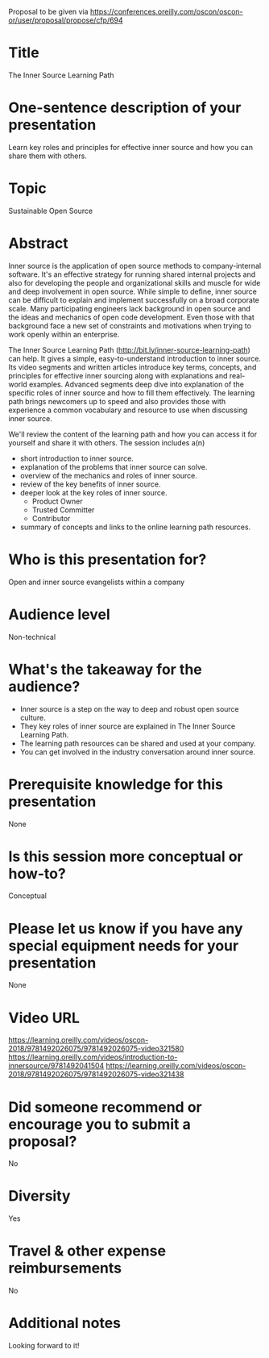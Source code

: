 Proposal to be given via https://conferences.oreilly.com/oscon/oscon-or/user/proposal/propose/cfp/694

# Title

The Inner Source Learning Path

# One-sentence description of your presentation

Learn key roles and principles for effective inner source and how you can share them with others.

# Topic

Sustainable Open Source

# Abstract

Inner source is the application of open source methods to company-internal software.
It's an effective strategy for running shared internal projects and also for developing the people and organizational skills and muscle for wide and deep involvement in open source.
While simple to define, inner source can be difficult to explain and implement successfully on a broad corporate scale.
Many participating engineers lack background in open source and the ideas and mechanics of open code development.
Even those with that background face a new set of constraints and motivations when trying to work openly within an enterprise.

The Inner Source Learning Path (http://bit.ly/inner-source-learning-path) can help.
It gives a simple, easy-to-understand introduction to inner source.
Its video segments and written articles introduce key terms, concepts, and principles for effective inner sourcing along with explanations and real-world examples.
Advanced segments deep dive into explanation of the specific roles of inner source and how to fill them effectively.
The learning path brings newcomers up to speed and also provides those with experience a common vocabulary and resource to use when discussing inner source.

We'll review the content of the learning path and how you can access it for yourself and share it with others.
The session includes a(n)
* short introduction to inner source.
* explanation of the problems that inner source can solve.
* overview of the mechanics and roles of inner source.
* review of the key benefits of inner source.
* deeper look at the key roles of inner source.
  * Product Owner
  * Trusted Committer
  * Contributor
* summary of concepts and links to the online learning path resources.

# Who is this presentation for?

Open and inner source evangelists within a company 

# Audience level

Non-technical

# What's the takeaway for the audience?

* Inner source is a step on the way to deep and robust open source culture. 
* They key roles of inner source are explained in The Inner Source Learning Path.
* The learning path resources can be shared and used at your company.
* You can get involved in the industry conversation around inner source.

# Prerequisite knowledge for this presentation

None

# Is this session more conceptual or how-to?

Conceptual

# Please let us know if you have any special equipment needs for your presentation

None

# Video URL

https://learning.oreilly.com/videos/oscon-2018/9781492026075/9781492026075-video321580
https://learning.oreilly.com/videos/introduction-to-innersource/9781492041504
https://learning.oreilly.com/videos/oscon-2018/9781492026075/9781492026075-video321438

# Did someone recommend or encourage you to submit a proposal?

No

# Diversity

Yes

# Travel & other expense reimbursements

No

# Additional notes

Looking forward to it!
